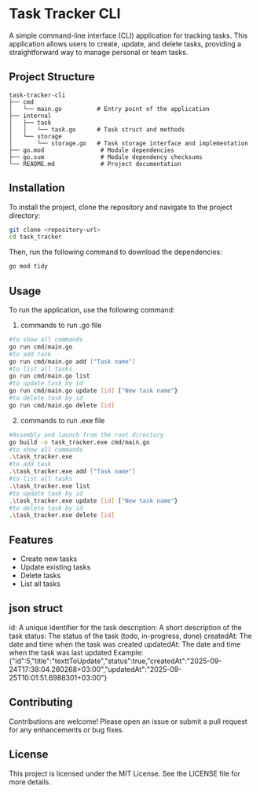 # Task Tracker CLI

A simple command-line interface (CLI) application for tracking tasks. This application allows users to create, update, and delete tasks, providing a straightforward way to manage personal or team tasks.

## Project Structure

```
task-tracker-cli
├── cmd
│   └── main.go          # Entry point of the application
├── internal
│   ├── task
│   │   └── task.go      # Task struct and methods
│   └── storage
│       └── storage.go   # Task storage interface and implementation
├── go.mod                # Module dependencies
├── go.sum                # Module dependency checksums
└── README.md             # Project documentation
```

## Installation

To install the project, clone the repository and navigate to the project directory:

```bash
git clone <repository-url>
cd task_tracker
```

Then, run the following command to download the dependencies:

```bash
go mod tidy
```

## Usage

To run the application, use the following command:
1. commands to run .go file
```bash 
#to show all commands
go run cmd/main.go 
#to add task
go run cmd/main.go add ["Task name"]
#to list all tasks
go run cmd/main.go list 
#to update task by id
go run cmd/main.go update [id] ["New task name"}
#to delete task by id
go run cmd/main.go delete [id]
```
2. commands to run .exe file
```bash 
#Assembly and launch from the root directory
go build -o task_tracker.exe cmd/main.go
#to show all commands
.\task_tracker.exe
#to add task
.\task_tracker.exe add ["Task name"]
#to list all tasks
.\task_tracker.exe list 
#to update task by id
.\task_tracker.exe update [id] ["New task name"}
#to delete task by id
.\task_tracker.exe delete [id]
```

## Features

- Create new tasks
- Update existing tasks
- Delete tasks
- List all tasks

## json struct

id: A unique identifier for the task
description: A short description of the task
status: The status of the task (todo, in-progress, done)
createdAt: The date and time when the task was created
updatedAt: The date and time when the task was last updated
Example:
{"id":5,"title":"texttToUpdate","status":true,"createdAt":"2025-09-24T17:38:04.260268+03:00","updatedAt":"2025-09-25T10:01:51.6988301+03:00"}

## Contributing

Contributions are welcome! Please open an issue or submit a pull request for any enhancements or bug fixes.

## License

This project is licensed under the MIT License. See the LICENSE file for more details.